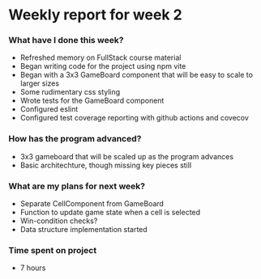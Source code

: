 # Weekly report for week 2

### What have I done this week?
- Refreshed memory on FullStack course material
- Began writing code for the project using npm vite
- Began with a 3x3 GameBoard component that will be easy to scale to larger sizes
- Some rudimentary css styling
- Wrote tests for the GameBoard component
- Configured eslint
- Configured test coverage reporting with github actions and covecov

### How has the program advanced?
- 3x3 gameboard that will be scaled up as the program advances
- Basic architechture, though missing key pieces still

### What are my plans for next week?
- Separate CellComponent from GameBoard
- Function to update game state when a cell is selected
- Win-condition checks?
- Data structure implementation started

### Time spent on project
- 7 hours
